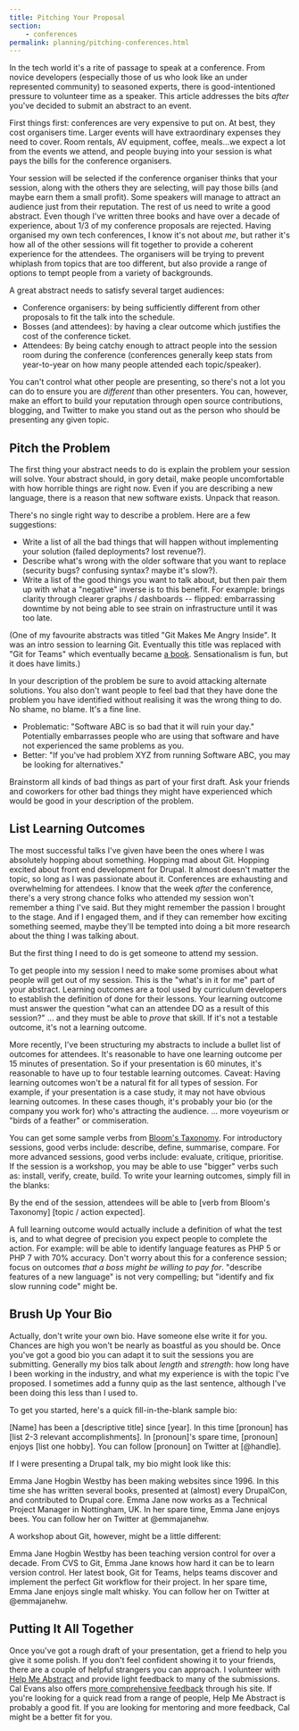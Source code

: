 ```yaml
---
title: Pitching Your Proposal
section:
    - conferences
permalink: planning/pitching-conferences.html
---
```


In the tech world it's a rite of passage to speak at a conference. From novice developers (especially those of us who look like an under represented community) to seasoned experts, there is good-intentioned pressure to volunteer time as a speaker. This article addresses the bits *after* you've decided to submit an abstract to an event.

First things first: conferences are very expensive to put on. At best, they cost organisers time. Larger events will have extraordinary expenses they need to cover. Room rentals, AV equipment, coffee, meals...we expect a lot from the events we attend, and people buying into your session is what pays the bills for the conference organisers.

Your session will be selected if the conference organiser thinks that your session, along with the others they are selecting, will pay those bills (and maybe earn them a small profit). Some speakers will manage to attract an audience just from their reputation. The rest of us need to write a good abstract. Even though I've written three books and have over a decade of experience, about 1/3 of my conference proposals are rejected. Having organised my own tech conferences, I know it's not about *me*, but rather it's how all of the other sessions will fit together to provide a coherent experience for the attendees. The organisers will be trying to prevent whiplash from topics that are too different, but also provide a range of options to tempt people from a variety of backgrounds.

A great abstract needs to satisfy several target audiences:

- Conference organisers: by being sufficiently different from other proposals to fit the talk into the schedule.
- Bosses (and attendees): by having a clear outcome which justifies the cost of the conference ticket.
- Attendees: By being catchy enough to attract people into the session room during the conference (conferences generally keep stats from year-to-year on how many people attended each topic/speaker).

You can't control what other people are presenting, so there's not a lot you can do to ensure you are _different_ than other presenters. You can, however, make an effort to build your reputation through open source contributions, blogging, and Twitter to make you stand out as the person who should be presenting any given topic.

## Pitch the Problem

The first thing your abstract needs to do is explain the problem your session will solve. Your abstract should, in gory detail, make people uncomfortable with how horrible things are right now. Even if you are describing a new language, there is a reason that new software exists. Unpack that reason.

There's no single right way to describe a problem. Here are a few suggestions:

- Write a list of all the bad things that will happen without implementing your solution (failed deployments? lost revenue?).
- Describe what's wrong with the older software that you want to replace (security bugs? confusing syntax? maybe it's slow?).
- Write a list of the good things you want to talk about, but then pair them up with what a "negative" inverse is to this benefit. For example: brings clarity through clearer graphs / dashboards -- flipped: embarrassing downtime by not being able to see strain on infrastructure until it was too late.

(One of my favourite abstracts was titled "Git Makes Me Angry Inside". It was an intro session to learning Git. Eventually this title was replaced with "Git for Teams" which eventually became [a book](http://gitforteams.com). Sensationalism is fun, but it does have limits.)

In your description of the problem be sure to avoid attacking alternate solutions. You also don't want people to feel bad that they have done the problem you have identified without realising it was the wrong thing to do. No shame, no blame. It's a fine line.

- Problematic: "Software ABC is so bad that it will ruin your day." Potentially embarrasses people who are using that software and have not experienced the same problems as you.
- Better: "If you've had problem XYZ from running Software ABC, you may be looking for alternatives."

Brainstorm all kinds of bad things as part of your first draft. Ask your friends and coworkers for other bad things they might have experienced which would be good in your description of the problem.

## List Learning Outcomes

The most successful talks I've given have been the ones where I was absolutely hopping about something. Hopping mad about Git. Hopping excited about front end development for Drupal. It almost doesn't matter the topic, so long as I was passionate about it. Conferences are exhausting and overwhelming for attendees. I know that the week _after_ the conference, there's a very strong chance folks who attended my session won't remember a thing I've said. But they might remember the passion I brought to the stage. And if I engaged them, and if they can remember how exciting something seemed, maybe they'll be tempted into doing a bit more research about the thing I was talking about.

But the first thing I need to do is get someone to attend my session.

To get people into my session I need to make some promises about what people will get out of my session. This is the "what's in it for me" part of your abstract. Learning outcomes are a tool used by curriculum developers to establish the definition of done for their lessons. Your learning outcome must answer the question "what can an attendee DO as a result of this session?" ... and they must be able to *prove* that skill. If it's not a testable outcome, it's not a learning outcome.

More recently, I've been structuring my abstracts to include a bullet list of outcomes for attendees. It's reasonable to have one learning outcome per 15 minutes of presentation. So if your presentation is 60 minutes, it's reasonable to have up to four testable learning outcomes. Caveat: Having learning outcomes won't be a natural fit for all types of session. For example, if your presentation is a case study, it may not have obvious learning outcomes. In these cases though, it's probably your bio (or the company you work for) who's attracting the audience. ... more voyeurism or "birds of a feather" or commiseration.

You can get some sample verbs from [Bloom's Taxonomy](https://en.wikipedia.org/wiki/Bloom%27s_taxonomy). For introductory sessions, good verbs include: describe, define, summarise, compare. For more advanced sessions, good verbs include: evaluate, critique, prioritise. If the session is a workshop, you may be able to use "bigger" verbs such as: install, verify, create, build. To write your learning outcomes, simply fill in the blanks:

By the end of the session, attendees will be able to [verb from Bloom's Taxonomy] [topic / action expected].

A full learning outcome would actually include a definition of what the test is, and to what degree of precision you expect people to complete the action. For example: will be able to identify language features as PHP 5 or PHP 7 with 70% accuracy. Don't worry about this for a conference session; focus on outcomes _that a boss might be willing to pay for_. "describe features of a new language" is not very compelling; but "identify and fix slow running code" might be.

## Brush Up Your Bio

Actually, don't write your own bio. Have someone else write it for you. Chances are high you won't be nearly as boastful as you should be. Once you've got a good bio you can adapt it to suit the sessions you are submitting. Generally my bios talk about _length_ and _strength_: how long have I been working in the industry, and what my experience is with the topic I've proposed. I sometimes add a funny quip as the last sentence, although I've been doing this less than I used to.

To get you started, here's a quick fill-in-the-blank sample bio:

[Name] has been a [descriptive title] since [year]. In this time [pronoun] has [list 2-3 relevant accomplishments]. In [pronoun]'s spare time, [pronoun] enjoys [list one hobby]. You can follow [pronoun] on Twitter at [@handle].

If I were presenting a Drupal talk, my bio might look like this:

Emma Jane Hogbin Westby has been making websites since 1996. In this time she has written several books, presented at (almost) every DrupalCon, and contributed to Drupal core. Emma Jane now works as a Technical Project Manager in Nottingham, UK. In her spare time, Emma Jane enjoys bees. You can follow her on Twitter at @emmajanehw.

A workshop about Git, however, might be a little different:

Emma Jane Hogbin Westby has been teaching version control for over a decade. From CVS to Git, Emma Jane knows how hard it can be to learn version control. Her latest book, Git for Teams, helps teams discover and implement the perfect Git workflow for their project. In her spare time, Emma Jane enjoys single malt whisky. You can follow her on Twitter at @emmajanehw.

## Putting It All Together

Once you've got a rough draft of your presentation, get a friend to help you give it some polish. If you don't feel confident showing it to your friends, there are a couple of helpful strangers you can approach. I volunteer with [Help Me Abstract](http://helpmeabstract.com) and provide light feedback to many of the submissions. Cal Evans also offers [more comprehensive feedback](http://blog.calevans.com/talk-review-request/) through his site. If you're looking for a quick read from a range of people, Help Me Abstract is probably a good fit. If you are looking for mentoring and more feedback, Cal might be a better fit for you.
